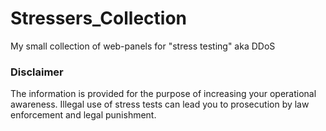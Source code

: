 # Stressers_Collection
My small collection of web-panels for "stress testing" aka DDoS

### Disclaimer
The information is provided for the purpose of increasing your operational awareness. Illegal use of stress tests can lead you to prosecution by law enforcement and legal punishment.
